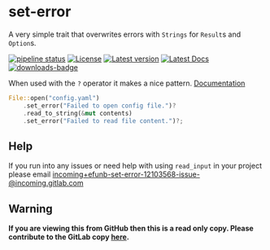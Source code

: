 # set-error

A very simple trait that overwrites errors with `Strings` for `Result`s and `Option`s.

[![pipeline status](https://gitlab.com/efunb/set-error/badges/stable/pipeline.svg)](https://gitlab.com/efunb/set-error/commits/stable)
[![License](https://img.shields.io/crates/l/set-error.svg)](https://crates.io/crates/set-error)
[![Latest version](https://img.shields.io/crates/v/set-error.svg)](https://crates.io/crates/set-error)
[![Latest Docs](https://docs.rs/set-error/badge.svg)](https://docs.rs/set-error/)
[![downloads-badge](https://img.shields.io/crates/d/set-error.svg)](https://crates.io/crates/set-error)

When used with the `?` operator it makes a nice pattern. [Documentation](https://docs.rs/set-error/)

```rust
File::open("config.yaml")
    .set_error("Failed to open config file.")?
    .read_to_string(&mut contents)
    .set_error("Failed to read file content.")?;
```

## Help

If you run into any issues or need help with using `read_input` in your project please email [incoming+efunb-set-error-12103568-issue-@incoming.gitlab.com](mailto:incoming+efunb-set-error-12103568-issue-@incoming.gitlab.com)

## **Warning**

**If you are viewing this from GitHub then this is a read only copy. Please contribute to the GitLab copy [here](https://gitlab.com/efunb/set-error).**